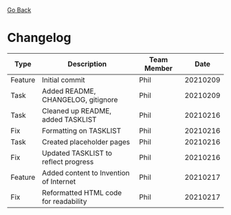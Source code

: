 [Go Back](README.md)

# Changelog

**Type** | **Description** | **Team Member** | **Date**
------ | ------ | ------ | ------
Feature | Initial commit | Phil | 20210209
Task | Added README, CHANGELOG, gitignore | Phil | 20210209
Task | Cleaned up README, added TASKLIST | Phil | 20210216
Fix | Formatting on TASKLIST | Phil | 20210216
Task | Created placeholder pages | Phil | 20210216
Fix | Updated TASKLIST to reflect progress | Phil | 20210216
Feature | Added content to Invention of Internet | Phil | 20210217
Fix | Reformatted HTML code for readability | Phil | 20210217